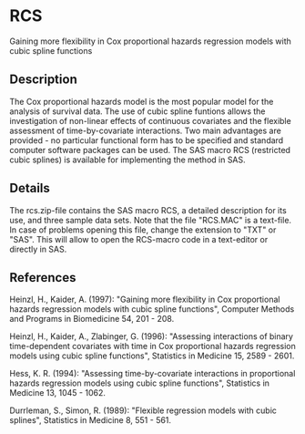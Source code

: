 # RCS
Gaining more flexibility in Cox proportional hazards regression models with cubic spline functions

## Description
The Cox proportional hazards model is the most popular model for the analysis of survival data. The use of cubic spline funtions allows the investigation of non-linear effects of continuous covariates and the flexible assessment of time-by-covariate interactions. Two main advantages are provided - no particular functional form has to be specified and standard computer software packages can be used. The SAS macro RCS (restricted cubic splines) is available for implementing the method in SAS.

## Details
The rcs.zip-file contains the SAS macro RCS, a detailed description for its use, and three sample data sets. Note that the file "RCS.MAC" is a text-file. In case of problems opening this file, change the extension to "TXT" or "SAS". This will allow to open the RCS-macro code in a text-editor or directly in SAS.

## References
Heinzl, H., Kaider, A. (1997): "Gaining more flexibility in Cox proportional hazards regression models with cubic spline functions", Computer Methods and Programs in Biomedicine 54, 201 - 208.

Heinzl, H., Kaider, A., Zlabinger, G. (1996): "Assessing interactions of binary time-dependent covariates with time in Cox proportional hazards regression models using cubic spline functions", Statistics in Medicine 15, 2589 - 2601.

Hess, K. R. (1994): "Assessing time-by-covariate interactions in proportional hazards regression models using cubic spline functions", Statistics in Medicine 13, 1045 - 1062.

Durrleman, S., Simon, R. (1989): "Flexible regression models with cubic splines", Statistics in Medicine 8, 551 - 561.

